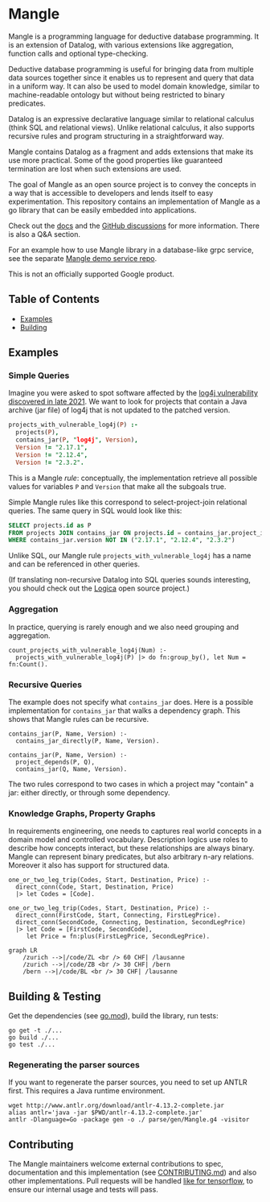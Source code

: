 # Mangle

Mangle is a programming language for deductive database programming. It
is an extension of Datalog, with various extensions like aggregation, function
calls and optional type-checking.

Deductive database programming is useful for bringing data from multiple
data sources together since it enables us to represent and query that data in
a uniform way. It can also be used to model domain knowledge, similar
to machine-readable ontology but without being restricted to binary
predicates.

Datalog is an expressive declarative language similar to relational calculus
(think SQL and relational views). Unlike relational calculus, it also supports
recursive rules and program structuring in a straightforward way.

Mangle contains Datalog as a fragment and adds extensions that make its use
more practical. Some of the good properties like guaranteed termination are
lost when such extensions are used.

The goal of Mangle as an open source project is to convey the concepts in
a way that is accessible to developers and lends itself to easy experimentation.
This repository contains an implementation of Mangle as a go library that can be
easily embedded into applications.

Check out the [docs](docs/README.md) and the
[GitHub discussions](https://github.com/google/mangle/discussions) for more
information. There is also a Q&A section.

For an example how to use Mangle library in a database-like grpc service,
see the separate [Mangle demo service repo](https://github.com/burakemir/mangle-service).

This is not an officially supported Google product. 

## Table of Contents
- [Examples](#examples)
- [Building](#building)

## Examples

### Simple Queries

Imagine you were asked to spot software affected by the
[log4j vulnerability discovered in late 2021](https://www.cisa.gov/uscert/apache-log4j-vulnerability-guidance).
We want to look for projects that contain a Java archive (jar file) of
log4j that is not updated to the patched version.

```prolog
projects_with_vulnerable_log4j(P) :-
  projects(P),
  contains_jar(P, "log4j", Version),
  Version != "2.17.1",
  Version != "2.12.4",
  Version != "2.3.2".
```

This is a Mangle *rule*: conceptually, the implementation retrieve all
possible values for variables `P` and `Version` that make all the subgoals true.

Simple Mangle rules like this correspond to select-project-join relational
queries. The same query in SQL would look like this:

```sql
SELECT projects.id as P
FROM projects JOIN contains_jar ON projects.id = contains_jar.project_id
WHERE contains_jar.version NOT IN ("2.17.1", "2.12.4", "2.3.2")
```

Unlike SQL, our Mangle rule `projects_with_vulnerable_log4j` has a name
and can be referenced in other queries.

(If translating non-recursive Datalog into SQL queries sounds interesting, you
should check out the [Logica](https://logica.dev/) open source project.)

### Aggregation

In practice, querying is rarely enough and we also need grouping and
aggregation.

```
count_projects_with_vulnerable_log4j(Num) :-
  projects_with_vulnerable_log4j(P) |> do fn:group_by(), let Num = fn:Count().
```

### Recursive Queries

The example does not specify what `contains_jar` does. Here is a possible
implementation for `contains_jar` that walks a dependency graph.
This shows that Mangle rules can be recursive. 

```
contains_jar(P, Name, Version) :-
  contains_jar_directly(P, Name, Version).

contains_jar(P, Name, Version) :-
  project_depends(P, Q),
  contains_jar(Q, Name, Version).
```

The two rules correspond to two cases in which a project may "contain" a jar:
either directly, or through some dependency.

### Knowledge Graphs, Property Graphs

In requirements engineering, one needs to captures real world concepts in a
domain model and controlled vocabulary. Description logics use
roles to describe how concepts interact, but these relationships are always
binary. Mangle can represent binary predicates, but also arbitrary n-ary
relations. Moreover it also has support for structured data.

```
one_or_two_leg_trip(Codes, Start, Destination, Price) :-
  direct_conn(Code, Start, Destination, Price)
  |> let Codes = [Code].

one_or_two_leg_trip(Codes, Start, Destination, Price) :-
  direct_conn(FirstCode, Start, Connecting, FirstLegPrice).
  direct_conn(SecondCode, Connecting, Destination, SecondLegPrice)
  |> let Code = [FirstCode, SecondCode],
     let Price = fn:plus(FirstLegPrice, SecondLegPrice).

```

```mermaid
graph LR
    /zurich -->|/code/ZL <br /> 60 CHF| /lausanne
    /zurich -->|/code/ZB <br /> 30 CHF| /bern
    /bern -->|/code/BL <br /> 30 CHF| /lausanne
```

## Building & Testing

Get the dependencies (see [go.mod](go.mod)), build the library, run tests:

```
go get -t ./...
go build ./...
go test ./...
```

### Regenerating the parser sources

If you want to regenerate the parser sources, you need to set up ANTLR first.
This requires a Java runtime environment.

```
wget http://www.antlr.org/download/antlr-4.13.2-complete.jar
alias antlr='java -jar $PWD/antlr-4.13.2-complete.jar'
antlr -Dlanguage=Go -package gen -o ./ parse/gen/Mangle.g4 -visitor
```

## Contributing

The Mangle maintainers welcome external contributions to spec, documentation
and this implementation (see [CONTRIBUTING.md](CONTRIBUTING.md)) and also other
implementations. Pull requests will be handled
[like for tensorflow](https://github.com/tensorflow/tensorflow/blob/master/CONTRIBUTING.md),
to ensure our internal usage and tests will pass. 
